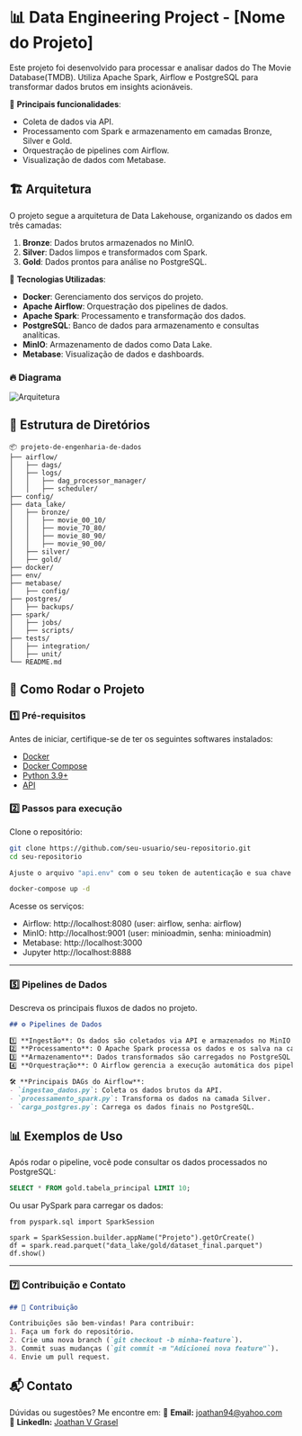 # 📊 Data Engineering Project - [Nome do Projeto]

Este projeto foi desenvolvido para processar e analisar dados do The Movie Database(TMDB). Utiliza Apache Spark, Airflow e PostgreSQL para transformar dados brutos em insights acionáveis.

📌 **Principais funcionalidades**:
- Coleta de dados via API.
- Processamento com Spark e armazenamento em camadas Bronze, Silver e Gold.
- Orquestração de pipelines com Airflow.
- Visualização de dados com Metabase.

## 🏗️ Arquitetura

O projeto segue a arquitetura de Data Lakehouse, organizando os dados em três camadas:

1. **Bronze**: Dados brutos armazenados no MinIO.
2. **Silver**: Dados limpos e transformados com Spark.
3. **Gold**: Dados prontos para análise no PostgreSQL.

🚀 **Tecnologias Utilizadas**:
- **Docker**: Gerenciamento dos serviços do projeto.
- **Apache Airflow**: Orquestração dos pipelines de dados.
- **Apache Spark**: Processamento e transformação dos dados.
- **PostgreSQL**: Banco de dados para armazenamento e consultas analíticas.
- **MinIO**: Armazenamento de dados como Data Lake.
- **Metabase**: Visualização de dados e dashboards.

### 🔥 **Diagrama**
![Arquitetura](docs/arquitetura.png)  <!-- Adicione uma imagem da arquitetura, se possível -->
## 📂 Estrutura de Diretórios

```
📦 projeto-de-engenharia-de-dados
├── airflow/
│   ├── dags/
│   ├── logs/
│   │   ├── dag_processor_manager/
│   │   ├── scheduler/
├── config/
├── data_lake/
│   ├── bronze/
│   │   ├── movie_00_10/
│   │   ├── movie_70_80/
│   │   ├── movie_80_90/
│   │   ├── movie_90_00/
│   ├── silver/
│   ├── gold/
├── docker/
├── env/
├── metabase/
│   ├── config/
├── postgres/
│   ├── backups/
├── spark/
│   ├── jobs/
│   ├── scripts/
├── tests/
│   ├── integration/
│   ├── unit/
└── README.md
```

## 🚀 Como Rodar o Projeto

### 1️⃣ **Pré-requisitos**
Antes de iniciar, certifique-se de ter os seguintes softwares instalados:
- [Docker](https://www.docker.com/)
- [Docker Compose](https://docs.docker.com/compose/)
- [Python 3.9+](https://www.python.org/)
- [API](https://www.themoviedb.org/settings/api)

### 2️⃣ **Passos para execução**

Clone o repositório:
```bash
git clone https://github.com/seu-usuario/seu-repositorio.git
cd seu-repositorio

Ajuste o arquivo "api.env" com o seu token de autenticação e sua chave de acesso. 

docker-compose up -d
```

Acesse os serviços:

- Airflow: http://localhost:8080 (user: airflow, senha: airflow)
- MinIO: http://localhost:9001 (user: minioadmin, senha: minioadmin)
- Metabase: http://localhost:3000
- Jupyter http://localhost:8888


---

### **5️⃣ Pipelines de Dados**
Descreva os principais fluxos de dados no projeto.  

```md
## ⚙️ Pipelines de Dados

1️⃣ **Ingestão**: Os dados são coletados via API e armazenados no MinIO (camada Bronze).  
2️⃣ **Processamento**: O Apache Spark processa os dados e os salva na camada Silver.  
3️⃣ **Armazenamento**: Dados transformados são carregados no PostgreSQL (camada Gold).  
4️⃣ **Orquestração**: O Airflow gerencia a execução automática dos pipelines.  

🛠 **Principais DAGs do Airflow**:
- `ingestao_dados.py`: Coleta os dados brutos da API.
- `processamento_spark.py`: Transforma os dados na camada Silver.
- `carga_postgres.py`: Carrega os dados finais no PostgreSQL.
```

## 📊 Exemplos de Uso

Após rodar o pipeline, você pode consultar os dados processados no PostgreSQL:

```sql
SELECT * FROM gold.tabela_principal LIMIT 10;
```
Ou usar PySpark para carregar os dados:
```
from pyspark.sql import SparkSession

spark = SparkSession.builder.appName("Projeto").getOrCreate()
df = spark.read.parquet("data_lake/gold/dataset_final.parquet")
df.show()
```

---

### **7️⃣ Contribuição e Contato** 

```md
## 🤝 Contribuição

Contribuições são bem-vindas! Para contribuir:
1. Faça um fork do repositório.
2. Crie uma nova branch (`git checkout -b minha-feature`).
3. Commit suas mudanças (`git commit -m "Adicionei nova feature"`).
4. Envie um pull request.
```
## 📬 Contato
Dúvidas ou sugestões? Me encontre em:
📧 **Email:** joathan94@yahoo.com   
📘 **LinkedIn:** [Joathan V Grasel](https://www.linkedin.com/in/jgrasel/)

